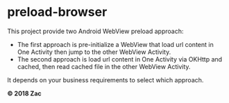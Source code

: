 # preload-browser
This project provide two Android WebView preload approach:
+ The first approach is pre-initialize a WebView that load url content in One Activity then jump to the other WebView Activity.
+ The second approach is load url content in One Activity via OKHttp and cached, then read cached file in the other WebView Activity.

It depends on your business requirements to select which approach.

**© 2018 Zac**

